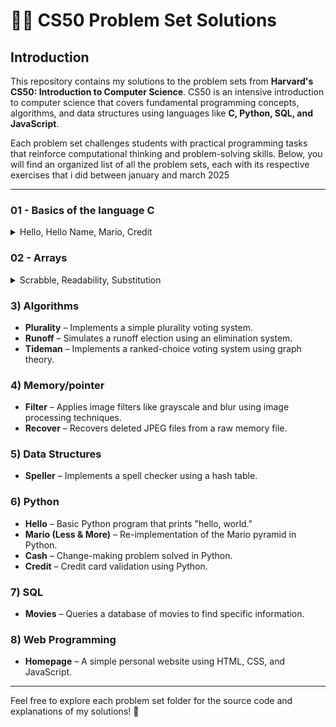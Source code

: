 # 👨‍💻 CS50 Problem Set Solutions

## Introduction  
This repository contains my solutions to the problem sets from **Harvard's CS50: Introduction to Computer Science**. CS50 is an intensive introduction to computer science that covers fundamental programming concepts, algorithms, and data structures using languages like **C, Python, SQL, and JavaScript**.  

Each problem set challenges students with practical programming tasks that reinforce computational thinking and problem-solving skills. Below, you will find an organized list of all the problem sets, each with its respective exercises that i did between january and march 2025

---

### 01 - Basics of the language C 
<details>
<summary>Hello, Hello Name, Mario, Credit</summary>

- **Hello** – Famous Basic C program that prints "hello, world."

![](Images/hello_world.png)
- **Hello Name** – Little twist of the "hello, world" where user need to input a name and prints "hello, name"

![](Images/hello_me.png)

- **Mario (More)** – Ask height and prints a pyramid of blocks inspired by Super Mario.

![](Images/mario-more.png)
  
- **Credit** – A program that verifies credit card numbers using Luhn’s Algorithm and identifies the card network.
 
![](Images/credit.png)
</details>

### 02 - Arrays  

<details>
<summary>Scrabble, Readability, Substitution</summary>

- **Scrabble** - Simple scrabble-like program that give points depending on letters for a given word.

![](Images/scrabble.png)

- **Readability** – Determines the reading level of a given text using the Coleman-Liau index.

![](Images/readability.png)

- **Substitution** – Implements a more flexible substitution cipher.

![](Images/substitution.png)
</details>

### 3) Algorithms  
- **Plurality** – Implements a simple plurality voting system.  
- **Runoff** – Simulates a runoff election using an elimination system.  
- **Tideman** – Implements a ranked-choice voting system using graph theory.  

### 4) Memory/pointer
- **Filter** – Applies image filters like grayscale and blur using image processing techniques.  
- **Recover** – Recovers deleted JPEG files from a raw memory file.  

### 5) Data Structures  
- **Speller** – Implements a spell checker using a hash table.   

### 6) Python  
- **Hello** – Basic Python program that prints "hello, world."  
- **Mario (Less & More)** – Re-implementation of the Mario pyramid in Python.  
- **Cash** – Change-making problem solved in Python.  
- **Credit** – Credit card validation using Python.  

### 7) SQL  
- **Movies** – Queries a database of movies to find specific information.  

### 8) Web Programming  
- **Homepage** – A simple personal website using HTML, CSS, and JavaScript.  

---

Feel free to explore each problem set folder for the source code and explanations of my solutions! 🚀  
